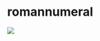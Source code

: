 romannumeral
============
<p><a href="https://travis-ci.org/mzgupta/romannumeral"><img src="https://travis-ci.org/mzgupta/romannumeral.png"/></a></p>
